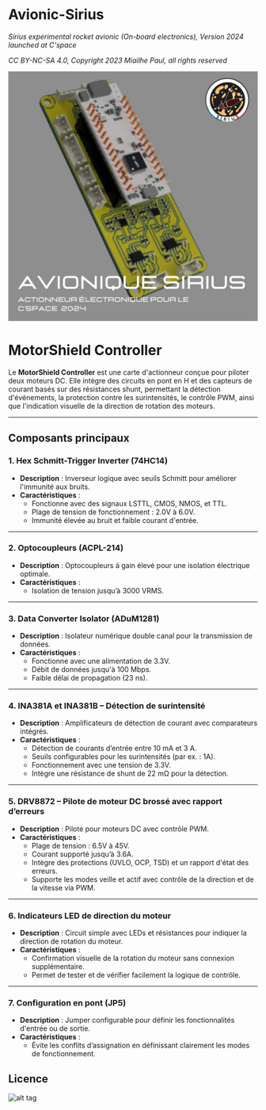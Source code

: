 # Avionic-Sirius
*Sirius experimental rocket avionic (On-board electronics), Version 2024 launched at C'space*

*CC BY-NC-SA 4.0, Copyright 2023 Miailhe Paul, all rights reserved*

![alt tag](https://github.com/axpaul/Avionic-Sirius/blob/fbac212ad1ce0674ffe152965baaea898059b677/Image/Fus%C3%A9e%20exp%C3%A9rimentale%20pour%20le%20C%E2%80%99Space%202024%20(1).png)

# MotorShield Controller

Le **MotorShield Controller** est une carte d'actionneur conçue pour piloter deux moteurs DC. Elle intègre des circuits en pont en H et des capteurs de courant basés sur des résistances shunt, permettant la détection d'événements, la protection contre les surintensités, le contrôle PWM, ainsi que l'indication visuelle de la direction de rotation des moteurs.

---

## Composants principaux

### 1. **Hex Schmitt-Trigger Inverter (74HC14)**
- **Description** : Inverseur logique avec seuils Schmitt pour améliorer l'immunité aux bruits.  
- **Caractéristiques** :
  - Fonctionne avec des signaux LSTTL, CMOS, NMOS, et TTL.
  - Plage de tension de fonctionnement : 2.0V à 6.0V.
  - Immunité élevée au bruit et faible courant d'entrée.

---

### 2. **Optocoupleurs (ACPL-214)**
- **Description** : Optocoupleurs à gain élevé pour une isolation électrique optimale.  
- **Caractéristiques** :
  - Isolation de tension jusqu’à 3000 VRMS.

---

### 3. **Data Converter Isolator (ADuM1281)**
- **Description** : Isolateur numérique double canal pour la transmission de données.  
- **Caractéristiques** :
  - Fonctionne avec une alimentation de 3.3V.
  - Débit de données jusqu'à 100 Mbps.
  - Faible délai de propagation (23 ns).

---

### 4. **INA381A et INA381B – Détection de surintensité**
- **Description** : Amplificateurs de détection de courant avec comparateurs intégrés.  
- **Caractéristiques** :
  - Détection de courants d’entrée entre 10 mA et 3 A.
  - Seuils configurables pour les surintensités (par ex. : 1A).
  - Fonctionnement avec une tension de 3.3V.
  - Intègre une résistance de shunt de 22 mΩ pour la détection.

---

### 5. **DRV8872 – Pilote de moteur DC brossé avec rapport d’erreurs**
- **Description** : Pilote pour moteurs DC avec contrôle PWM.  
- **Caractéristiques** :
  - Plage de tension : 6.5V à 45V.
  - Courant supporté jusqu’à 3.6A.
  - Intègre des protections (UVLO, OCP, TSD) et un rapport d'état des erreurs.
  - Supporte les modes veille et actif avec contrôle de la direction et de la vitesse via PWM.

---

### 6. **Indicateurs LED de direction du moteur**
- **Description** : Circuit simple avec LEDs et résistances pour indiquer la direction de rotation du moteur.  
- **Caractéristiques** :
  - Confirmation visuelle de la rotation du moteur sans connexion supplémentaire.
  - Permet de tester et de vérifier facilement la logique de contrôle.

---

### 7. **Configuration en pont (JP5)**
- **Description** : Jumper configurable pour définir les fonctionnalités d'entrée ou de sortie.  
- **Caractéristiques** :
  - Évite les conflits d’assignation en définissant clairement les modes de fonctionnement.
 
## Licence 

![alt tag](https://github.com/axpaul/Avionic-Marsaut1/blob/main/Cc-by-nc-sa_icon.svg.png)
